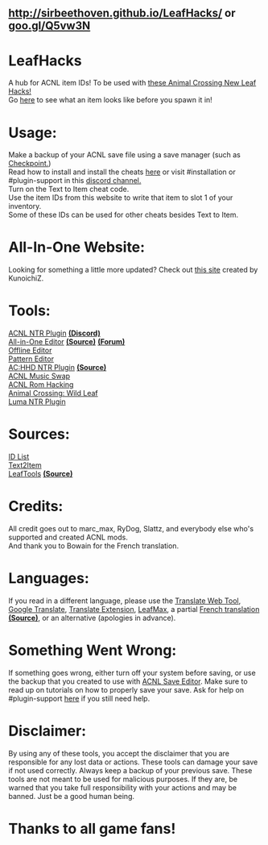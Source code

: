 ## http://sirbeethoven.github.io/LeafHacks/ or [goo.gl/Q5vw3N](http://goo.gl/Q5vw3N)  
# LeafHacks
A hub for ACNL item IDs! To be used with [these Animal Crossing New Leaf Hacks!](https://github.com/rydoginator/ACNL-NTR-Cheats/releases/latest)  
Go [here](http://moridb.com) to see what an item looks like before you spawn it in!  
# Usage:
Make a backup of your ACNL save file using a save manager (such as [Checkpoint.](https://github.com/FlagBrew/Checkpoint/releases))  
Read how to install and install the cheats [here](https://github.com/rydoginator/ACNL-NTR-Cheats/releases) or visit #installation or #plugin-support in this [discord channel.](https://discord.gg/EZSxqRr)  
Turn on the Text to Item cheat code.  
Use the item IDs from this website to write that item to slot 1 of your inventory.  
Some of these IDs can be used for other cheats besides Text to Item.  
# All-In-One Website:  
Looking for something a little more updated? Check out [this site](https://acnl-modding.netlify.com/) created by KunoichiZ.  
# Tools:
[ACNL NTR Plugin](https://github.com/rydoginator/ACNL-NTR-Cheats/) [**(Discord)**](https://discord.gg/EZSxqRr)  
[All-in-One Editor](http://usuaris.tinet.cat/mark/acnl_editor/) [**(Source)**](http://usuaris.tinet.cat/mark/acnl_editor/beta/js/acnl_editor.js) [**(Forum)**](https://gbatemp.net/threads/animal-crossing-new-leaf-save-editor.382965/)  
[Offline Editor](https://github.com/Mega-Mew/NLSE/releases)  
[Pattern Editor](http://www.thulinma.com/acnl/)  
[AC:HHD NTR Plugin](https://gbatemp.net/threads/release-animal-crossing-happy-home-designer-multi-cheat-ntr-plugin.444054/) [**(Source)**](https://github.com/rydoginator/ACHHD-NTR-Cheats)  
[ACNL Music Swap](https://gbatemp.net/threads/wip-animal-crossing-new-leaf-music-swap.403386/)  
[ACNL Rom Hacking](https://gbatemp.net/threads/animal-crossing-new-leaf-rom-hacking.401093/)  
[Animal Crossing: Wild Leaf](https://gbatemp.net/threads/release-animal-crossing-wild-leaf.402337/)  
[Luma NTR Plugin](https://gbatemp.net/threads/ctrpluginframework-blank-plugin-now-with-action-replay.487729/page-6#post-7750475)  
# Sources:
[ID List](https://github.com/kwsch/NLSE/blob/master/Resources/text/item_en.txt)  
[Text2Item](https://gbatemp.net/threads/release-animal-crossing-new-leaf-text2item-ntr-plugin.420529/)  
[LeafTools](https://gbatemp.net/threads/release-spider-leaftools-animal-crossing-new-leaf-spiderhax.383773/) [**(Source)**](https://bitbucket.org/neokamek/leaftools/src)  
# Credits:  
All credit goes out to marc_max, RyDog, Slattz, and everybody else who's supported and created ACNL mods.  
And thank you to Bowain for the French translation.  
# Languages:
If you read in a different language, please use the [Translate Web Tool](http://itools.com/tool/google-translate-web-page-translator), [Google Translate](https://translate.google.com/), [Translate Extension](https://www.google.com/url?sa=t&rct=j&q=&esrc=s&source=web&cd=1&cad=rja&uact=8&ved=0ahUKEwj6976Nz4nWAhWk8YMKHbFlDScQFggoMAA&url=https%3A%2F%2Fchrome.google.com%2Fwebstore%2Fdetail%2Fgoogle-translate%2Faapbdbdomjkkjkaonfhkkikfgjllcleb%3Fhl%3Den&usg=AFQjCNEbBohk5V9Kajw4fDp_G52690FKVQ), [LeafMax](https://sirbeethoven.github.io/LeafMax/), a partial [French translation](http://sirbeethoven.github.io/LeafHacks/pages/Languages/French/index.html) [**(Source)**](https://github.com/SirBeethoven/LeafHacks/tree/gh-pages/pages/Languages/French), or an alternative (apologies in advance).  
# Something Went Wrong:
If something goes wrong, either turn off your system before saving, or use the backup that you created to use with [ACNL Save Editor](https://www.marcrobledo.com/acnl-editor/). Make sure to read up on tutorials on how to properly save your save. Ask for help on #plugin-support [here](https://discord.gg/EZSxqRr) if you still need help.  
# Disclaimer:  
By using any of these tools, you accept the disclaimer that you are responsible for any lost data or actions. These tools can damage your save if not used correctly. Always keep a backup of your previous save. These tools are not meant to be used for malicious purposes. If they are, be warned that you take full responsibility with your actions and may be banned. Just be a good human being.  
# Thanks to all game fans!
